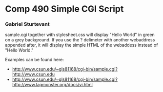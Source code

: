 # Comp 490 Simple CGI Script
### Gabriel Sturtevant

sample.cgi together with stylesheet.css will display "Hello World" in green on a grey background. If you use the ? delimeter with another webaddress appended after, it will display the simple HTML of the webaddess instead of "Hello World."

Examples can be found here:

- http://www.csun.edu/~gls81168/cgi-bin/sample.cgi?http://www.csun.edu
- http://www.csun.edu/~gls81168/cgi-bin/sample.cgi?http://www.lagmonster.org/docs/vi.html
